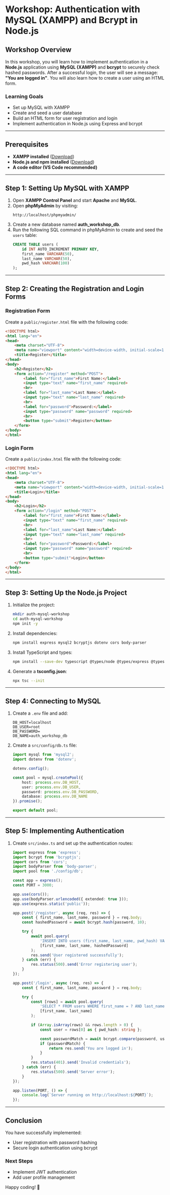 # Workshop: Authentication with MySQL (XAMPP) and Bcrypt in Node.js

## Workshop Overview
In this workshop, you will learn how to implement authentication in a **Node.js** application using **MySQL (XAMPP)** and **bcrypt** to securely check hashed passwords. After a successful login, the user will see a message: **"You are logged in"**. You will also learn how to create a user using an HTML form.

### Learning Goals
- Set up MySQL with XAMPP
- Create and seed a user database
- Build an HTML form for user registration and login
- Implement authentication in Node.js using Express and bcrypt

---

## Prerequisites
- **XAMPP installed** ([Download](https://www.apachefriends.org/index.html))
- **Node.js and npm installed** ([Download](https://nodejs.org/))
- **A code editor (VS Code recommended)**

---

## Step 1: Setting Up MySQL with XAMPP

1. Open **XAMPP Control Panel** and start **Apache** and **MySQL**.
2. Open **phpMyAdmin** by visiting:
   ```
   http://localhost/phpmyadmin/
   ```
3. Create a new database named **auth_workshop_db**.
4. Run the following SQL command in phpMyAdmin to create and seed the `users` table:
   ```sql
   CREATE TABLE users (
       id INT AUTO_INCREMENT PRIMARY KEY,
       first_name VARCHAR(50),
       last_name VARCHAR(50),
       pwd_hash VARCHAR(100)
   );
   ```

---

## Step 2: Creating the Registration and Login Forms

### Registration Form
Create a `public/register.html` file with the following code:
```html
<!DOCTYPE html>
<html lang="en">
<head>
    <meta charset="UTF-8">
    <meta name="viewport" content="width=device-width, initial-scale=1.0">
    <title>Register</title>
</head>
<body>
    <h2>Register</h2>
    <form action="/register" method="POST">
        <label for="first_name">First Name:</label>
        <input type="text" name="first_name" required>
        <br>
        <label for="last_name">Last Name:</label>
        <input type="text" name="last_name" required>
        <br>
        <label for="password">Password:</label>
        <input type="password" name="password" required>
        <br>
        <button type="submit">Register</button>
    </form>
</body>
</html>
```

### Login Form
Create a `public/index.html` file with the following code:
```html
<!DOCTYPE html>
<html lang="en">
<head>
    <meta charset="UTF-8">
    <meta name="viewport" content="width=device-width, initial-scale=1.0">
    <title>Login</title>
</head>
<body>
    <h2>Login</h2>
    <form action="/login" method="POST">
        <label for="first_name">First Name:</label>
        <input type="text" name="first_name" required>
        <br>
        <label for="last_name">Last Name:</label>
        <input type="text" name="last_name" required>
        <br>
        <label for="password">Password:</label>
        <input type="password" name="password" required>
        <br>
        <button type="submit">Login</button>
    </form>
</body>
</html>
```

---

## Step 3: Setting Up the Node.js Project

1. Initialize the project:
   ```sh
   mkdir auth-mysql-workshop
   cd auth-mysql-workshop
   npm init -y
   ```
2. Install dependencies:
   ```sh
   npm install express mysql2 bcryptjs dotenv cors body-parser
   ```
3. Install TypeScript and types:
   ```sh
   npm install --save-dev typescript @types/node @types/express @types/bcryptjs
   ```
4. Generate a **tsconfig.json**:
   ```sh
   npx tsc --init
   ```

---

## Step 4: Connecting to MySQL

1. Create a `.env` file and add:
   ```env
   DB_HOST=localhost
   DB_USER=root
   DB_PASSWORD=
   DB_NAME=auth_workshop_db
   ```
2. Create a `src/config/db.ts` file:
   ```ts
   import mysql from 'mysql2';
   import dotenv from 'dotenv';

   dotenv.config();

   const pool = mysql.createPool({
       host: process.env.DB_HOST,
       user: process.env.DB_USER,
       password: process.env.DB_PASSWORD,
       database: process.env.DB_NAME
   }).promise();

   export default pool;
   ```

---

## Step 5: Implementing Authentication

1. Create `src/index.ts` and set up the authentication routes:
   ```ts
   import express from 'express';
   import bcrypt from 'bcryptjs';
   import cors from 'cors';
   import bodyParser from 'body-parser';
   import pool from './config/db';

   const app = express();
   const PORT = 3000;

   app.use(cors());
   app.use(bodyParser.urlencoded({ extended: true }));
   app.use(express.static('public'));

   app.post('/register', async (req, res) => {
       const { first_name, last_name, password } = req.body;
       const hashedPassword = await bcrypt.hash(password, 10);

       try {
           await pool.query(
               'INSERT INTO users (first_name, last_name, pwd_hash) VALUES (?, ?, ?)',
               [first_name, last_name, hashedPassword]
           );
           res.send('User registered successfully');
       } catch (err) {
           res.status(500).send('Error registering user');
       }
   });

   app.post('/login', async (req, res) => {
       const { first_name, last_name, password } = req.body;

       try {
           const [rows] = await pool.query(
               'SELECT * FROM users WHERE first_name = ? AND last_name = ?',
               [first_name, last_name]
           );

           if (Array.isArray(rows) && rows.length > 0) {
               const user = rows[0] as { pwd_hash: string };

               const passwordMatch = await bcrypt.compare(password, user.pwd_hash);
               if (passwordMatch) {
                   return res.send('You are logged in');
               }
           }
           res.status(401).send('Invalid credentials');
       } catch (err) {
           res.status(500).send('Server error');
       }
   });

   app.listen(PORT, () => {
       console.log(`Server running on http://localhost:${PORT}`);
   });
   ```

---

## Conclusion
You have successfully implemented:
- User registration with password hashing
- Secure login authentication using bcrypt

### Next Steps
- Implement JWT authentication
- Add user profile management

Happy coding! 🚀

